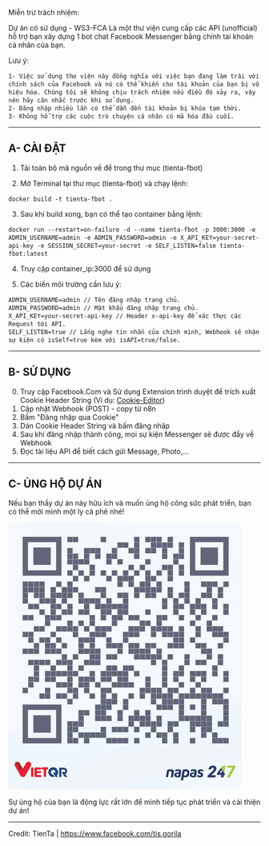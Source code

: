 Miễn trừ trách nhiệm:

Dự án có sử dụng - WS3-FCA
Là một thư viện cung cấp các API (unofficial) hỗ trợ bạn xây dựng 1 bot chat Facebook Messenger bằng chính tài khoản cá nhân của bạn.

Lưu ý:
```text
1- Việc sử dụng thư viện này đồng nghĩa với việc bạn đang làm trái với chính sách của Facebook và nó có thể khiến cho tài khoản của bạn bị vô hiệu hóa. Chúng tôi sẽ không chịu trách nhiệm nếu điều đó xảy ra, vậy nên hãy cân nhắc trước khi sử dụng.
2- Đăng nhập nhiều lần có thể dẫn đến tài khoản bị khóa tạm thời.
3- Không hỗ trợ các cuộc trò chuyện cá nhân có mã hóa đầu cuối.
```

-----

## A- CÀI ĐẶT

1.  Tải toàn bộ mã nguồn về để trong thư mục (tienta-fbot)

2.  Mở Terminal tại thư mục (tienta-fbot) và chạy lệnh:

<!-- end list -->

```cli
docker build -t tienta-fbot .
```

3.  Sau khi build xong, bạn có thể tạo container bằng lệnh:

<!-- end list -->

```cli
docker run --restart=on-failure -d --name tienta-fbot -p 3000:3000 -e ADMIN_USERNAME=admin -e ADMIN_PASSWORD=admin -e X_API_KEY=your-secret-api-key -e SESSION_SECRET=your-secret -e SELF_LISTEN=false tienta-fbot:latest
```

4.  Truy cập container\_ip:3000 để sử dụng

5.  Các biến môi trường cần lưu ý:
```cli
ADMIN_USERNAME=admin // Tên đăng nhập trang chủ.
ADMIN_PASSWORD=admin // Mật khẩu đăng nhập trang chủ.
X_API_KEY=your-secret-api-key // Header x-api-key để xác thực các Request tới API.
SELF_LISTEN=true // Lắng nghe tin nhắn của chính mình, Webhook sẽ nhận sự kiện có isSelf=true kèm với isAPI=true/false.
```

-----

## B- SỬ DỤNG

0.  Truy cập Facebook.Com và Sử dụng Extension trình duyệt để trích xuất Cookie Header String (Ví dụ: [Cookie-Editor](https://chromewebstore.google.com/detail/cookie-editor/hlkenndednhfkekhgcdicdfddnkalmdm))
1.  Cập nhật Webhook (POST) - copy từ n8n
2.  Bấm "Đăng nhập qua Cookie"
3.  Dán Cookie Header String và bấm đăng nhập
4.  Sau khi đăng nhập thành công, mọi sự kiện Messenger sẽ được đẩy về Webhook
5.  Đọc tài liệu API để biết cách gửi Message, Photo,...

-----

## C- ỦNG HỘ DỰ ÁN

Nếu bạn thấy dự án này hữu ích và muốn ủng hộ công sức phát triển, bạn có thể mời mình một ly cà phê nhé\!

![Alt text](qr.png)

Sự ủng hộ của bạn là động lực rất lớn để mình tiếp tục phát triển và cải thiện dự án\!

-----

Credit: TienTa | https://www.facebook.com/tis.gorila
